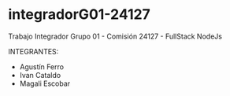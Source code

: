 # integradorG01-24127
Trabajo Integrador Grupo 01 - Comisión 24127 - FullStack NodeJs

INTEGRANTES:

- Agustín Ferro
- Ivan Cataldo
- Magali Escobar

